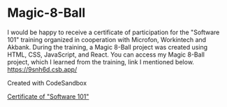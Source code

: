 # Magic-8-Ball

I would be happy to receive a certificate of participation for the "Software 101" training organized in cooperation with Microfon, Workintech and Akbank.
During the training, a Magic 8-Ball project was created using HTML, CSS, JavaScript, and React.
You can access my Magic 8-Ball project, which I learned from the training, link I mentioned below.
https://9snh6d.csb.app/

Created with CodeSandbox

[Certificate of "Software 101"](https://microfon.co/ogrenci/sertifika?cert=yazilim-101)



